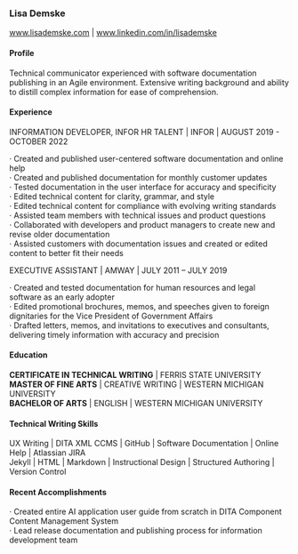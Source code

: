 ### Lisa Demske  
www.lisademske.com | www.linkedin.com/in/lisademske

#### Profile  

Technical communicator experienced with software documentation publishing in an Agile environment. Extensive writing background and ability to distill complex information for ease of comprehension. 

#### Experience  

INFORMATION DEVELOPER, INFOR HR TALENT | INFOR | AUGUST 2019 - OCTOBER 2022  

·	Created and published user-centered software documentation and online help  
·	Created and published documentation for monthly customer updates  
·	Tested documentation in the user interface for accuracy and specificity  
·	Edited technical content for clarity, grammar, and style  
·	Edited technical content for compliance with evolving writing standards  
·	Assisted team members with technical issues and product questions  
·	Collaborated with developers and product managers to create new and revise older documentation  
·	Assisted customers with documentation issues and created or edited content to better fit their needs

EXECUTIVE ASSISTANT | AMWAY | JULY 2011 – JULY 2019  

·	Created and tested documentation for human resources and legal software as an early adopter  
·	Edited promotional brochures, memos, and speeches given to foreign dignitaries for the Vice President of Government Affairs  
·	Drafted letters, memos, and invitations to executives and consultants, delivering timely information with accuracy and precision  

#### Education  

**CERTIFICATE IN TECHNICAL WRITING** | FERRIS STATE UNIVERSITY  
**MASTER OF FINE ARTS** | CREATIVE WRITING | WESTERN MICHIGAN UNIVERSITY  
**BACHELOR OF ARTS** | ENGLISH | WESTERN MICHIGAN UNIVERSITY

#### Technical Writing Skills  

UX Writing | DITA XML CCMS | GitHub | Software Documentation | Online Help | Atlassian JIRA  
Jekyll | HTML | Markdown | Instructional Design | Structured Authoring | Version Control 

#### Recent Accomplishments  

·	Created entire AI application user guide from scratch in DITA Component Content Management System  
·	Lead release documentation and publishing process for information development team
 

